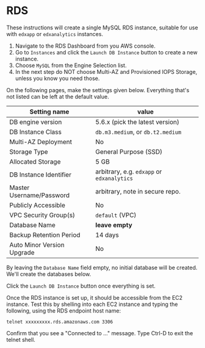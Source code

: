 RDS
===

These instructions will create a single MySQL RDS instance, suitable for use with `edxapp` or `edxanalytics` instances.

1. Navigate to the RDS Dashboard from you AWS console.
1. Go to `Instances` and click the `Launch DB Instance` button to create a new instance.
1. Choose `MySQL` from the Engine Selection list.
1. In the next step do NOT choose Multi-AZ and Provisioned IOPS Storage, unless you know you need those.

On the following pages, make the settings given below.  Everything that's not listed can be left at the default value.

Setting name                   | value
-------------------------------|----------------------------------
DB engine version              | 5.6.x (pick the latest version)
DB Instance Class              | `db.m3.medium`, or `db.t2.medium`
Multi-AZ Deployment            | No
Storage Type                   | General Purpose (SSD)
Allocated Storage              | 5 GB
DB Instance Identifier         | arbitrary, e.g. `edxapp` or `edxanalytics`
Master Username/Password       | arbitrary, note in secure repo.
Publicly Accessible            | No
VPC Security Group(s)          | `default` (VPC)
Database Name                  | **leave empty**
Backup Retention Period        | 14 days
Auto Minor Version Upgrade     | No

By leaving the `Database Name` field empty, no initial database will be created. We'll create the databases below.

Click the `Launch DB Instance` button once everything is set.

Once the RDS instance is set up, it should be accessible from the EC2 instance.
Test this by shelling into each EC2 instance and typing the following, using
the RDS endpoint host name:

    telnet xxxxxxxxx.rds.amazonaws.com 3306

Confirm that you see a "Connected to ..." message. Type Ctrl-D to exit the
telnet shell.
